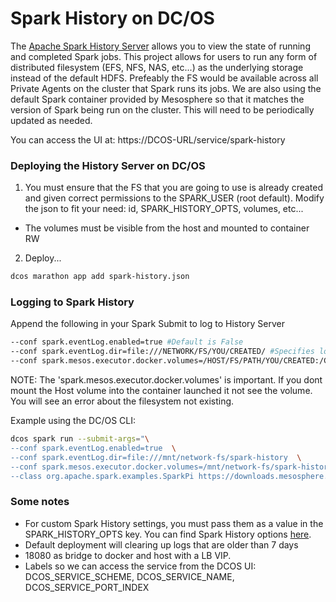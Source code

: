 # Spark History on DC/OS 
The [Apache Spark History Server](https://spark.apache.org/docs/latest/monitoring.html) allows you to view the state of running and completed Spark jobs. This project allows for users to run any form of distributed filesystem (EFS, NFS, NAS, etc...) as the underlying storage instead of the default HDFS. Prefeably the FS would be available across all Private Agents on the cluster that Spark runs its jobs. We are also using the default Spark container provided by Mesosphere so that it matches the version of Spark being run on the cluster. This will need to be periodically updated as needed.

You can access the UI at: https://DCOS-URL/service/spark-history

### Deploying the History Server on DC/OS
1) You must ensure that the FS that you are going to use is already created and given correct permissions to the SPARK_USER (root default). Modify the json to fit your need: id, SPARK_HISTORY_OPTS, volumes, etc...

- The volumes must be visible from the host and mounted to container RW

2) Deploy...
```sh
dcos marathon app add spark-history.json
```

### Logging to Spark History
Append the following in your Spark Submit to log to History Server

```sh
--conf spark.eventLog.enabled=true #Default is False
--conf spark.eventLog.dir=file:///NETWORK/FS/YOU/CREATED/ #Specifies location on the nodes where network FS exists
--conf spark.mesos.executor.docker.volumes=/HOST/FS/PATH/YOU/CREATED:/CONTAINER/PATH/SAME/AS/HOST/PATH:rw #Mount host volume under container to write the logs
```

NOTE: The 'spark.mesos.executor.docker.volumes' is important. If you dont mount the Host volume into the container launched it not see the volume. You will see an error about the filesystem not existing. 

Example using the DC/OS CLI:
```sh
dcos spark run --submit-args="\
--conf spark.eventLog.enabled=true  \
--conf spark.eventLog.dir=file:///mnt/network-fs/spark-history  \
--conf spark.mesos.executor.docker.volumes=/mnt/network-fs/spark-history:/mnt/network-fs/spark-history:rw \
--class org.apache.spark.examples.SparkPi https://downloads.mesosphere.com/spark/assets/spark-examples_2.11-2.0.1.jar 30"
```

### Some notes
- For custom Spark History settings, you must pass them as a value in the SPARK_HISTORY_OPTS key. You can find Spark History options [here](https://spark.apache.org/docs/latest/monitoring.html#spark-configuration-options). 
- Default deployment will clearing up logs that are older than 7 days
- 18080 as bridge to docker and host with a LB VIP. 
- Labels so we can access the service from the DCOS UI: DCOS_SERVICE_SCHEME, DCOS_SERVICE_NAME, DCOS_SERVICE_PORT_INDEX